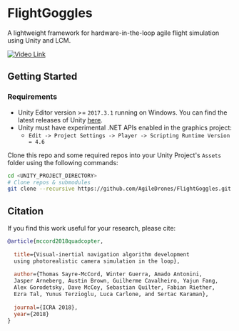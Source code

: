 # FlightGoggles
A lightweight framework for hardware-in-the-loop agile flight simulation using Unity and LCM.

[![Video Link](https://img.youtube.com/vi/_VBww8YQuA8/0.jpg)](https://www.youtube.com/watch?v=_VBww8YQuA8)

## Getting Started

### Requirements

* Unity Editor version >= `2017.3.1` running on Windows. You can find the latest releases of Unity [here](https://unity3d.com/get-unity/download/archive).
* Unity must have experimental .NET APIs enabled in the graphics project:
	+ `Edit -> Project Settings -> Player -> Scripting Runtime Version = 4.6`


Clone this repo and some required repos into your Unity Project's `Assets` folder using the following commands:

```bash
cd <UNITY_PROJECT_DIRECTORY>
# Clone repos & submodules
git clone --recursive https://github.com/AgileDrones/FlightGoggles.git
```

## Citation
If you find this work useful for your research, please cite:
```bibtex
@article{mccord2018quadcopter,
  
  title={Visual-inertial navigation algorithm development
  using photorealistic camera simulation in the loop},
  
  author={Thomas Sayre-McCord, Winter Guerra, Amado Antonini,
  Jasper Arneberg, Austin Brown, Guilherme Cavalheiro, Yajun Fang,
  Alex Gorodetsky, Dave McCoy, Sebastian Quilter, Fabian Riether,
  Ezra Tal, Yunus Terzioglu, Luca Carlone, and Sertac Karaman},
  
  journal={ICRA 2018},
  year={2018}
}
```
